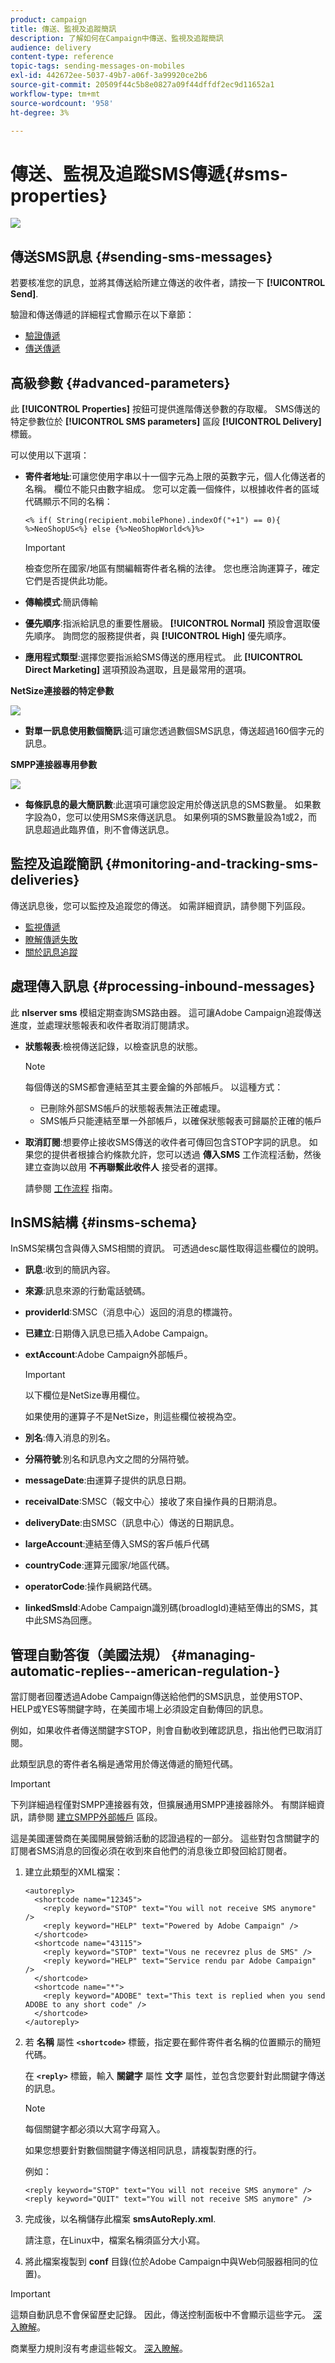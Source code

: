 ```yaml
---
product: campaign
title: 傳送、監視及追蹤簡訊
description: 了解如何在Campaign中傳送、監視及追蹤簡訊
audience: delivery
content-type: reference
topic-tags: sending-messages-on-mobiles
exl-id: 442672ee-5037-49b7-a06f-3a99920ce2b6
source-git-commit: 20509f44c5b8e0827a09f44dffdf2ec9d11652a1
workflow-type: tm+mt
source-wordcount: '958'
ht-degree: 3%

---
```


# 傳送、監視及追蹤SMS傳遞{#sms-properties}

![](../../assets/common.svg)

## 傳送SMS訊息 {#sending-sms-messages}

若要核准您的訊息，並將其傳送給所建立傳送的收件者，請按一下 **[!UICONTROL Send]**.

驗證和傳送傳遞的詳細程式會顯示在以下章節：

* [驗證傳遞](steps-validating-the-delivery.md)
* [傳送傳遞](steps-sending-the-delivery.md)

## 高級參數 {#advanced-parameters}

此 **[!UICONTROL Properties]** 按鈕可提供進階傳送參數的存取權。 SMS傳送的特定參數位於 **[!UICONTROL SMS parameters]** 區段 **[!UICONTROL Delivery]** 標籤。

可以使用以下選項：

* **寄件者地址**:可讓您使用字串以十一個字元為上限的英數字元，個人化傳送者的名稱。 欄位不能只由數字組成。 您可以定義一個條件，以根據收件者的區域代碼顯示不同的名稱：

   ```
   <% if( String(recipient.mobilePhone).indexOf("+1") == 0){ %>NeoShopUS<%} else {%>NeoShopWorld<%}%>
   ```

   >[!IMPORTANT]
   >
   >檢查您所在國家/地區有關編輯寄件者名稱的法律。 您也應洽詢運算子，確定它們是否提供此功能。

* **傳輸模式**:簡訊傳輸
* **優先順序**:指派給訊息的重要性層級。 **[!UICONTROL Normal]** 預設會選取優先順序。 詢問您的服務提供者，與 **[!UICONTROL High]** 優先順序。
* **應用程式類型**:選擇您要指派給SMS傳送的應用程式。 此 **[!UICONTROL Direct Marketing]** 選項預設為選取，且是最常用的選項。

**NetSize連接器的特定參數**

![](assets/s_user_mobile_sms_adv_netsize.png)

* **對單一訊息使用數個簡訊**:這可讓您透過數個SMS訊息，傳送超過160個字元的訊息。

**SMPP連接器專用參數**

![](assets/s_user_mobile_sms_adv_smpp.png)

* **每條訊息的最大簡訊數**:此選項可讓您設定用於傳送訊息的SMS數量。 如果數字設為0，您可以使用SMS來傳送訊息。 如果例項的SMS數量設為1或2，而訊息超過此臨界值，則不會傳送訊息。

## 監控及追蹤簡訊 {#monitoring-and-tracking-sms-deliveries}

傳送訊息後，您可以監控及追蹤您的傳送。 如需詳細資訊，請參閱下列區段。

* [監視傳遞](about-delivery-monitoring.md)
* [瞭解傳遞失敗](understanding-delivery-failures.md)
* [關於訊息追蹤](about-message-tracking.md)

## 處理傳入訊息 {#processing-inbound-messages}

此 **nlserver sms** 模組定期查詢SMS路由器。 這可讓Adobe Campaign追蹤傳送進度，並處理狀態報表和收件者取消訂閱請求。

* **狀態報表**:檢視傳送記錄，以檢查訊息的狀態。

   >[!NOTE]
   >
   >每個傳送的SMS都會連結至其主要金鑰的外部帳戶。 以這種方式：
   >
   > * 已刪除外部SMS帳戶的狀態報表無法正確處理。
   > * SMS帳戶只能連結至單一外部帳戶，以確保狀態報表可歸屬於正確的帳戶


* **取消訂閱**:想要停止接收SMS傳送的收件者可傳回包含STOP字詞的訊息。 如果您的提供者根據合約條款允許，您可以透過 **傳入SMS** 工作流程活動，然後建立查詢以啟用 **不再聯繫此收件人** 接受者的選擇。

   請參閱 [工作流程](../../workflow/using/architecture.md) 指南。

## InSMS結構 {#insms-schema}

InSMS架構包含與傳入SMS相關的資訊。 可透過desc屬性取得這些欄位的說明。

* **訊息**:收到的簡訊內容。
* **來源**:訊息來源的行動電話號碼。
* **providerId**:SMSC（消息中心）返回的消息的標識符。
* **已建立**:日期傳入訊息已插入Adobe Campaign。
* **extAccount**:Adobe Campaign外部帳戶。

   >[!IMPORTANT]
   >
   >以下欄位是NetSize專用欄位。
   >
   >如果使用的運算子不是NetSize，則這些欄位被視為空。

* **別名**:傳入消息的別名。
* **分隔符號**:別名和訊息內文之間的分隔符號。
* **messageDate**:由運算子提供的訊息日期。
* **receivalDate**:SMSC（報文中心）接收了來自操作員的日期消息。
* **deliveryDate**:由SMSC（訊息中心）傳送的日期訊息。
* **largeAccount**:連結至傳入SMS的客戶帳戶代碼
* **countryCode**:運算元國家/地區代碼。
* **operatorCode**:操作員網路代碼。
* **linkedSmsId**:Adobe Campaign識別碼(broadlogId)連結至傳出的SMS，其中此SMS為回應。

## 管理自動答復（美國法規） {#managing-automatic-replies--american-regulation-}

當訂閱者回覆透過Adobe Campaign傳送給他們的SMS訊息，並使用STOP、HELP或YES等關鍵字時，在美國市場上必須設定自動傳回的訊息。

例如，如果收件者傳送關鍵字STOP，則會自動收到確認訊息，指出他們已取消訂閱。

此類型訊息的寄件者名稱是通常用於傳送傳遞的簡短代碼。

>[!IMPORTANT]
>
>下列詳細過程僅對SMPP連接器有效，但擴展通用SMPP連接器除外。 有關詳細資訊，請參閱 [建立SMPP外部帳戶](sms-set-up.md#creating-an-smpp-external-account) 區段。
>
>這是美國運營商在美國開展營銷活動的認證過程的一部分。 這些對包含關鍵字的訂閱者SMS消息的回復必須在收到來自他們的消息後立即發回給訂閱者。

1. 建立此類型的XML檔案：

   ```
   <autoreply>
     <shortcode name="12345">
       <reply keyword="STOP" text="You will not receive SMS anymore" />
       <reply keyword="HELP" text="Powered by Adobe Campaign" />
     </shortcode>
     <shortcode name="43115">
       <reply keyword="STOP" text="Vous ne recevrez plus de SMS" />
       <reply keyword="HELP" text="Service rendu par Adobe Campaign" />
     </shortcode>
     <shortcode name="*">
       <reply keyword="ADOBE" text="This text is replied when you send ADOBE to any short code" />
     </shortcode>
   </autoreply>
   ```

1. 若 **名稱** 屬性 **`<shortcode>`** 標籤，指定要在郵件寄件者名稱的位置顯示的簡短代碼。

   在 **`<reply>`** 標籤，輸入 **關鍵字** 屬性 **文字** 屬性，並包含您要針對此關鍵字傳送的訊息。

   >[!NOTE]
   >
   >每個關鍵字都必須以大寫字母寫入。

   如果您想要針對數個關鍵字傳送相同訊息，請複製對應的行。

   例如：

   ```
   <reply keyword="STOP" text="You will not receive SMS anymore" />
   <reply keyword="QUIT" text="You will not receive SMS anymore" />
   ```

1. 完成後，以名稱儲存此檔案 **smsAutoReply.xml**.

   請注意，在Linux中，檔案名稱須區分大小寫。

1. 將此檔案複製到 **conf** 目錄(位於Adobe Campaign中與Web伺服器相同的位置)。

>[!IMPORTANT]
>
>這類自動訊息不會保留歷史記錄。 因此，傳送控制面板中不會顯示這些字元。 [深入瞭解](delivery-dashboard.md)。
>
>商業壓力規則沒有考慮這些報文。 [深入瞭解](../../campaign-opt/using/pressure-rules.md)。

